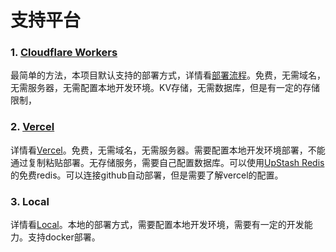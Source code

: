 # 支持平台

### 1. [Cloudflare Workers](https://workers.cloudflare.com/)

最简单的方法，本项目默认支持的部署方式，详情看[部署流程](DEPLOY.md)。免费，无需域名，无需服务器，无需配置本地开发环境。KV存储，无需数据库，但是有一定的存储限制，


### 2. [Vercel](https://vercel.com/)

详情看[Vercel](VERCEL.md)。免费，无需域名，无需服务器。需要配置本地开发环境部署，不能通过复制粘贴部署。无存储服务，需要自己配置数据库。可以使用[UpStash Redis](https://upstash.com)的免费redis。可以连接github自动部署，但是需要了解vercel的配置。


### 3. Local

详情看[Local](LOCAL.md)。本地的部署方式，需要配置本地开发环境，需要有一定的开发能力。支持docker部署。
